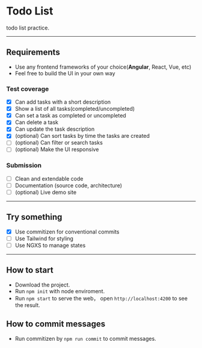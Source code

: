 # Todo List
todo list practice.

---
## Requirements
- Use any frontend frameworks of your choice(**Angular**, React, Vue, etc)
- Feel free to build the UI in your own way

### Test coverage
- [x] Can add tasks with a short description
- [x] Show a list of all tasks(completed/uncompleted)
- [x] Can set a task as completed or uncompleted
- [x] Can delete a task
- [x] Can update the task description
- [x] (optional) Can sort tasks by time the tasks are created
- [ ] (optional) Can filter or search tasks
- [ ] (optional) Make the UI responsive 

### Submission
- [ ] Clean and extendable code
- [ ] Documentation (source code, architecture)
- [ ] (optional) Live demo site

---
## Try something
- [x] Use commitizen for conventional commits
- [ ] Use Tailwind for styling
- [ ] Use NGXS to manage states

---
## How to start
- Download the project.
- Run `npm init` with node enviroment.
- Run `npm start` to serve the web， open `http://localhost:4200` to see the result.

## How to commit messages
- Run commitizen by `npm run commit` to commit messages.
